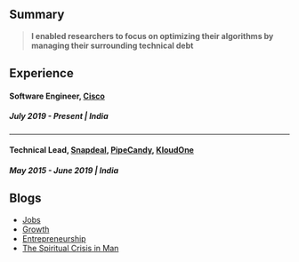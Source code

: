 ## Summary

> **I enabled researchers to focus on optimizing their algorithms by managing their surrounding technical debt**

## Experience
#### Software Engineer, [Cisco](https://www.cisco.com/)
##### July 2019 - Present | India
--- 
#### Technical Lead, [Snapdeal](https://www.snapdeal.com/), [PipeCandy](https://pipecandy.com/), [KloudOne](https://www.kloudone.com/) 
##### May 2015 - June 2019 | India

## Blogs
* [Jobs](https://www.linkedin.com/pulse/future-jobs-fauzan-baig/?trackingId=9fagDVmCTpGLsJ%2BtnHWZgw%3D%3D)
* [Growth](https://www.linkedin.com/pulse/growth-fauzan-baig/)
* [Entrepreneurship](https://www.linkedin.com/pulse/entrepreneurship-fauzan-baig/)
* [The Spiritual Crisis in Man](https://www.linkedin.com/pulse/spiritual-crisis-man-fauzan-baig/?trackingId=UhAlcDFIRZiRSFBAAY8UAQ%3D%3D)
